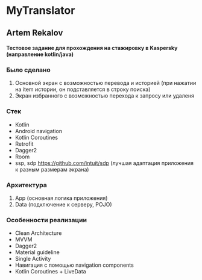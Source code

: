 # MyTranslator
## **Artem Rekalov**
#### Тестовое задание для прохождения на стажировку в Kaspersky (направление kotlin/java)

### Было сделано
1. Основной экран с возможностью перевода и историей (при нажатии на item истории, он подставляется в строку поиска)
2. Экран избранного с возможностью перехода к запросу или удаленя

### Стек
- Kotlin
- Android navigation
- Kotlin Coroutines
- Retrofit
- Dagger2
- Room
- ssp, sdp <https://github.com/intuit/sdp> (лучшая адаптация приложения к разным размерам экрана)

### Архитектура
1. App (основная логика приложения)
2. Data (подключение к серверу, POJO)

### Особенности реализации
- Clean Architecture
- MVVM
- Dagger2
- Material guideline
- Single Activity
- Навигация с помощью navigation components
- Kotlin Coroutines + LiveData